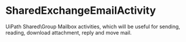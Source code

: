 # SharedExchangeEmailActivity
UiPath Shared\Group Mailbox activities, which will be useful for sending, reading, download attachment, reply and move mail.
